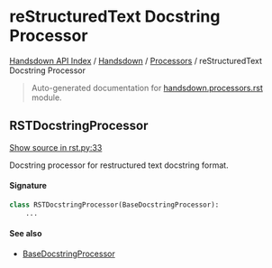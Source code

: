 # reStructuredText Docstring Processor

[Handsdown API Index](../../README.md#handsdown-api-index) /
[Handsdown](../index.md#handsdown) /
[Processors](./index.md#processors) /
reStructuredText Docstring Processor

> Auto-generated documentation for [handsdown.processors.rst](https://github.com/vemel/handsdown/blob/main/handsdown/processors/rst.py) module.

## RSTDocstringProcessor

[Show source in rst.py:33](https://github.com/vemel/handsdown/blob/main/handsdown/processors/rst.py#L33)

Docstring processor for restructured text docstring format.

#### Signature

```python
class RSTDocstringProcessor(BaseDocstringProcessor):
    ...
```

#### See also

- [BaseDocstringProcessor](./base.md#basedocstringprocessor)



